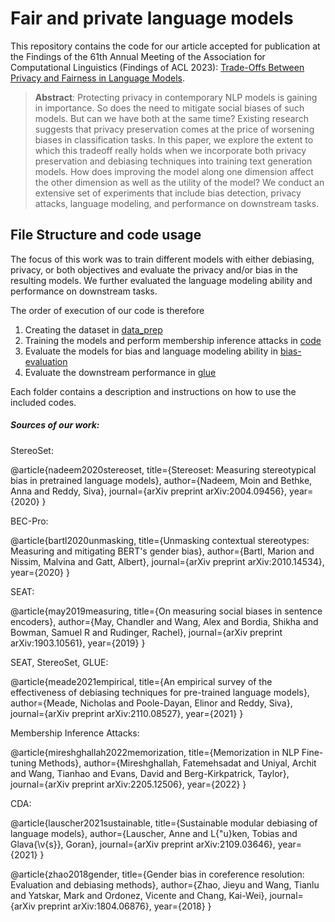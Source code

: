 # Fair and private language models

This repository contains the code for our article accepted for publication at the Findings of the 61th
Annual Meeting of the Association for Computational Linguistics (Findings of ACL 2023): [Trade-Offs Between Privacy and Fairness in Language Models](https://arxiv.org/pdf/2305.14936.pdf).

> **Abstract**: 
> Protecting privacy in contemporary NLP models is gaining in importance. So does the need to mitigate social biases of such models. But can we have both at the same time? Existing research suggests that privacy preservation comes at the price of worsening biases in classification tasks. In this paper, we explore the extent to which this tradeoff really holds when we incorporate both privacy preservation and debiasing techniques into training text generation models. How does improving the model along one dimension affect the other dimension as well as the utility of the model? We conduct an extensive set of experiments that include bias detection, privacy attacks, language modeling, and performance on downstream tasks.

## File Structure and code usage
The focus of this work was to train different models with either debiasing, privacy, or both objectives and evaluate the privacy and/or bias in the resulting models. We further evaluated the language modeling ability and performance on downstream tasks.

The order of execution of our code is therefore 
1. Creating the dataset in [data_prep](https://github.com/cleolotta/fair-and-private-lm/tree/main/data_prep)
2. Training the models and perform membership inference attacks in [code](https://github.com/cleolotta/fair-and-private-lm/tree/main/code)
3. Evaluate the models for bias and language modeling ability in [bias-evaluation](https://github.com/cleolotta/fair-and-private-lm/tree/main/bias-evaluation)
4. Evaluate the downstream performance in [glue](https://github.com/cleolotta/fair-and-private-lm/tree/main/glue)

Each folder contains a description and instructions on how to use the included codes.



##### Sources of our work:
StereoSet:

@article{nadeem2020stereoset,
  title={Stereoset: Measuring stereotypical bias in pretrained language models},
  author={Nadeem, Moin and Bethke, Anna and Reddy, Siva},
  journal={arXiv preprint arXiv:2004.09456},
  year={2020}
}

BEC-Pro:

@article{bartl2020unmasking,
  title={Unmasking contextual stereotypes: Measuring and mitigating BERT's gender bias},
  author={Bartl, Marion and Nissim, Malvina and Gatt, Albert},
  journal={arXiv preprint arXiv:2010.14534},
  year={2020}
}

SEAT:

@article{may2019measuring,
  title={On measuring social biases in sentence encoders},
  author={May, Chandler and Wang, Alex and Bordia, Shikha and Bowman, Samuel R and Rudinger, Rachel},
  journal={arXiv preprint arXiv:1903.10561},
  year={2019}
}

SEAT, StereoSet, GLUE:

@article{meade2021empirical,
  title={An empirical survey of the effectiveness of debiasing techniques for pre-trained language models},
  author={Meade, Nicholas and Poole-Dayan, Elinor and Reddy, Siva},
  journal={arXiv preprint arXiv:2110.08527},
  year={2021}
}

Membership Inference Attacks:

@article{mireshghallah2022memorization,
  title={Memorization in NLP Fine-tuning Methods},
  author={Mireshghallah, Fatemehsadat and Uniyal, Archit and Wang, Tianhao and Evans, David and Berg-Kirkpatrick, Taylor},
  journal={arXiv preprint arXiv:2205.12506},
  year={2022}
}

CDA:

@article{lauscher2021sustainable,
  title={Sustainable modular debiasing of language models},
  author={Lauscher, Anne and L{\"u}ken, Tobias and Glava{\v{s}}, Goran},
  journal={arXiv preprint arXiv:2109.03646},
  year={2021}
}

@article{zhao2018gender,
  title={Gender bias in coreference resolution: Evaluation and debiasing methods},
  author={Zhao, Jieyu and Wang, Tianlu and Yatskar, Mark and Ordonez, Vicente and Chang, Kai-Wei},
  journal={arXiv preprint arXiv:1804.06876},
  year={2018}
}


